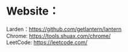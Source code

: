 # Website：  
Larden：<https://github.com/getlantern/lantern>  
Chrome: <https://tools.shuax.com/chrome/>   
LeetCode: <https://leetcode.com/>
